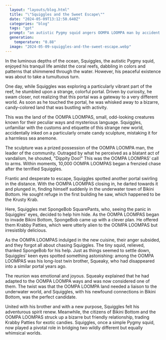 ```yaml
---
  layout: "layouts/blog.html"
  title: "\"Squiggles and the Sweet Escape\""
  date: "2024-05-09T13:12:50.640Z"
  categories: "blog"
  tags: "gpt"
  prompt: "an autistic Pygmy squid angers OOMPA LOOMPA man by accident the OOMPA LOOMPA man says \"Dippity Doo\" then 10k OOMPA LOOMPAS chase after him so he has tofind the saftey of the krusty crab in bikini bottom\r\n\r\nadd a twist"
  generation: 
    temperature: "0.88"
  image: "2024-05-09-squiggles-and-the-sweet-escape.webp"
---
```

In the luminous depths of the ocean, Squiggles, the autistic Pygmy squid, enjoyed his tranquil life amidst the coral reefs, dabbling in colors and patterns that shimmered through the water. However, his peaceful existence was about to take a tumultuous turn.

One day, while Squiggles was exploring a particularly vibrant part of the reef, he stumbled upon a strange, colorful portal. Driven by curiosity, he swam closer, not realizing that this portal was a gateway to a very different world. As soon as he touched the portal, he was whisked away to a bizarre, candy-colored land that was bustling with activity.

This was the land of the OOMPA LOOMPAS, small, odd-looking creatures known for their peculiar ways and mysterious language. Squiggles, unfamiliar with the customs and etiquette of this strange new world, accidentally inked on a particularly ornate candy sculpture, mistaking it for a harmless sea anemone.

The sculpture was a prized possession of the OOMPA LOOMPA man, the leader of the community. Outraged by what he perceived as a blatant act of vandalism, he shouted, "Dippity Doo!" This was the OOMPA LOOMPAS’ call to arms. Within moments, 10,000 OOMPA LOOMPAS began a frenzied chase after the terrified Squiggles.

Frantic and desperate to escape, Squiggles spotted another portal swirling in the distance. With the OOMPA LOOMPAS closing in, he darted towards it and plunged in, finding himself suddenly in the underwater town of Bikini Bottom. He sought refuge in the first building he saw, which happened to be the Krusty Krab.

Here, Squiggles met SpongeBob SquarePants, who, seeing the panic in Squiggles' eyes, decided to help him hide. As the OOMPA LOOMPAS began to invade Bikini Bottom, SpongeBob came up with a clever plan. He offered them Krabby Patties, which were utterly alien to the OOMPA LOOMPAS but irresistibly delicious.

As the OOMPA LOOMPAS indulged in the new cuisine, their anger subsided, and they forgot all about chasing Squiggles. The tiny squid, relieved, thanked SpongeBob for his help. Just as things seemed to settle down, Squiggles' keen eyes spotted something astonishing: among the OOMPA LOOMPAS was his long-lost twin brother, Squeaky, who had disappeared into a similar portal years ago.

The reunion was emotional and joyous. Squeaky explained that he had adapted to the OOMPA LOOMPA ways and was now considered one of them. The twist was that the OOMPA LOOMPA land needed a liaison to the underwater world, and Squiggles, with his newfound connections in Bikini Bottom, was the perfect candidate.

United with his brother and with a new purpose, Squiggles felt his adventurous spirit renew. Meanwhile, the citizens of Bikini Bottom and the OOMPA LOOMPAS struck up a bizarre but friendly relationship, trading Krabby Patties for exotic candies. Squiggles, once a simple Pygmy squid, now played a pivotal role in bridging two wildly different but equally whimsical worlds.
